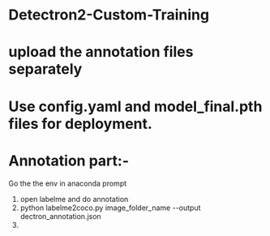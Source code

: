 # Detectron2-Custom-Training
# upload the annotation files separately
# Use config.yaml and model_final.pth files for deployment.
# Annotation part:-

Go the the env in anaconda prompt
1. open labelme and do annotation
2. python labelme2coco.py image_folder_name --output dectron_annotation.json
2.  
